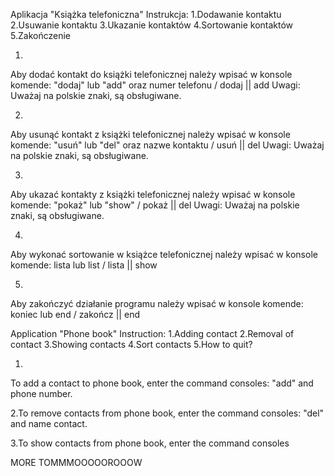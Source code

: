 Aplikacja "Książka telefoniczna"
Instrukcja: 
1.Dodawanie kontaktu
2.Usuwanie kontaktu
3.Ukazanie kontaktów
4.Sortowanie kontaktów
5.Zakończenie


1. 
Aby dodać kontakt do książki telefonicznej należy wpisać w konsole komende: 
"dodaj" lub "add" oraz numer telefonu   / dodaj || add
Uwagi: Uważaj na polskie znaki, są obsługiwane.

2.
Aby usunąć kontakt z książki telefonicznej należy wpisać w konsole komende: 
"usuń" lub "del" oraz nazwe kontaktu  / usuń || del
Uwagi: Uważaj na polskie znaki, są obsługiwane.

3.
Aby ukazać kontakty z książki telefonicznej należy wpisać w konsole komende: 
"pokaż"  lub "show" / pokaż || del
Uwagi: Uważaj na polskie znaki, są obsługiwane.

4. 
Aby wykonać sortowanie  w książce telefonicznej należy wpisać w konsole komende: 
lista lub list / lista || show

5.
Aby zakończyć działanie programu należy wpisać w konsole komende:
koniec lub end / zakończ || end 
						




Application "Phone book" 
Instruction:
1.Adding contact
2.Removal of contact
3.Showing contacts
4.Sort contacts
5.How to quit?


1.
To add a contact to phone book, enter the command consoles:
"add" and phone number. 

2.To remove contacts from phone book, enter the command consoles:
"del" and name contact.

3.To show contacts from phone book, enter the command consoles
			
MORE TOMMMOOOOOROOOW
